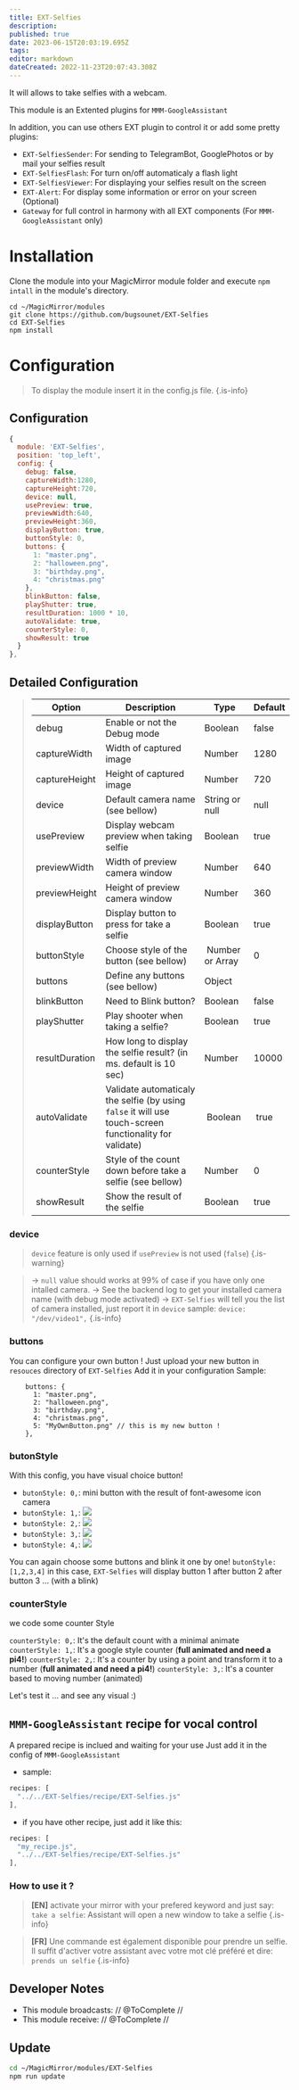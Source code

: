 ```yaml
---
title: EXT-Selfies
description: 
published: true
date: 2023-06-15T20:03:19.695Z
tags: 
editor: markdown
dateCreated: 2022-11-23T20:07:43.308Z
---
```


It will allows to take selfies with a webcam.

This module is an Extented plugins for `MMM-GoogleAssistant`

In addition, you can use others EXT plugin to control it or add some pretty plugins:
 * `EXT-SelfiesSender`: For sending to TelegramBot, GooglePhotos or by mail your selfies result
 * `EXT-SelfiesFlash`: For turn on/off automaticaly a flash light
 * `EXT-SelfiesViewer`: For displaying your selfies result on the screen
 * `EXT-Alert`: For display some information or error on your screen (Optional)
 * `Gateway` for full control in harmony with all EXT components (For `MMM-GoogleAssistant` only)

# Installation
Clone the module into your MagicMirror module folder and execute `npm intall` in the module's directory.
```
cd ~/MagicMirror/modules
git clone https://github.com/bugsounet/EXT-Selfies
cd EXT-Selfies
npm install
```

# Configuration
> To display the module insert it in the config.js file.
{.is-info}


## Configuration
```js
{
  module: 'EXT-Selfies',
  position: 'top_left',
  config: {
    debug: false,
    captureWidth:1280,
    captureHeight:720,
    device: null,
    usePreview: true,
    previewWidth:640,
    previewHeight:360,
    displayButton: true,
    buttonStyle: 0,
    buttons: {
      1: "master.png",
      2: "halloween.png",
      3: "birthday.png",
      4: "christmas.png"
    },
    blinkButton: false,
    playShutter: true,
    resultDuration: 1000 * 10,
    autoValidate: true,
    counterStyle: 0,
    showResult: true
  }
},
```

## Detailed Configuration

> | Option  | Description | Type | Default |
> | ------- | --- | --- | --- |
> | debug | Enable or not the Debug mode| Boolean | false |
> | captureWidth | Width of captured image | Number | 1280 |
> | captureHeight | Height of captured image | Number | 720 |
> | device |Default camera name (see bellow) | String or null | null |
> | usePreview | Display webcam preview when taking selfie | Boolean | true |
> | previewWidth | Width of preview camera window | Number | 640 |
> | previewHeight | Height of preview camera window | Number | 360 |
> | displayButton | Display button to press for take a selfie | Boolean | true |
> | buttonStyle | Choose style of the button (see bellow) | Number or Array | 0 |
> | buttons | Define any buttons (see bellow) | Object | |
> | blinkButton | Need to Blink button? | Boolean | false |
> | playShutter | Play shooter when taking a selfie? | Boolean | true |
> | resultDuration | How long to display the selfie result? (in ms. default is 10 sec) | Number | 10000 |
> | autoValidate | Validate automaticaly the selfie (by using `false` it will use touch-screen functionality for validate) | Boolean | true |
> | counterStyle | Style of the count down before take a selfie (see bellow) | Number | 0 |
> | showResult | Show the result of the selfie | Boolean | true |

### device

> `device` feature is only used if `usePreview` is not used (`false`)
{.is-warning}

>  -> `null` value should works at 99% of case if you have only one intalled camera.
>  -> See the backend log to get your installed camera name (with debug mode activated)
>  -> `EXT-Selfies` will tell you the list of camera installed, just report it in `device`
>    sample: `device: "/dev/video1",`
{.is-info}

### buttons

You can configure your own button !
Just upload your new button in `resouces` directory of `EXT-Selfies`
Add it in your configuration
Sample:
```
    buttons: {
      1: "master.png",
      2: "halloween.png",
      3: "birthday.png",
      4: "christmas.png",
      5: "MyOwnButton.png" // this is my new button !
    },
```

### butonStyle

With this config, you have visual choice button!

* `butonStyle: 0,`: mini button with the result of font-awesome icon camera
* `butonStyle: 1,`:
![](https://raw.githubusercontent.com/bugsounet/EXT-Selfies/dev/resources/master.png)
* `butonStyle: 2,`: 
![](https://raw.githubusercontent.com/bugsounet/EXT-Selfies/dev/resources/halloween.png)
* `butonStyle: 3,`:
![](https://raw.githubusercontent.com/bugsounet/EXT-Selfies/dev/resources/birthday.png)
* `butonStyle: 4,`:
![](https://raw.githubusercontent.com/bugsounet/EXT-Selfies/dev/resources/christmas.png)

You can again choose some buttons and blink it one by one!
`butonStyle: [1,2,3,4]`
in this case, `EXT-Selfies` will display button 1 after button 2 after button 3 ... (with a blink)  

### counterStyle

we code some counter Style

`counterStyle: 0,`: It's the default count with a minimal animate
`counterStyle: 1,`: It's a google style counter (**full animated and need a pi4!**)
`counterStyle: 2,`: It's a counter by using a point and transform it to a number (**full animated and need a pi4!**) 
`counterStyle: 3,`: It's a counter based to moving number (animated)

Let's test it ... and see any visual :)

## `MMM-GoogleAssistant` recipe for vocal control
A prepared recipe is inclued and waiting for your use
Just add it in the config of `MMM-GoogleAssistant`

 * sample:
```js
recipes: [
  "../../EXT-Selfies/recipe/EXT-Selfies.js"
],
```
 * if you have other recipe, just add it like this:
```js
recipes: [
  "my_recipe.js",
  "../../EXT-Selfies/recipe/EXT-Selfies.js"
],
```

### How to use it ?

> **[EN]**
> activate your mirror with your prefered keyword and just say:
> `take a selfie`: Assistant will open a new window to take a selfie
{.is-info}

> **[FR]**
> Une commande est également disponible pour prendre un selfie.
> Il suffit d'activer votre assistant avec votre mot clé préféré et dire:
>  `prends un selfie`
{.is-info}

## Developer Notes

- This module broadcasts:
 // @ToComplete //
- This module receive:
 // @ToComplete //

## Update
```sh
cd ~/MagicMirror/modules/EXT-Selfies
npm run update
```
